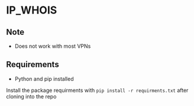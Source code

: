 # IP_WHOIS

## Note
* Does not work with most VPNs

## Requirements
* Python and pip installed

Install the package requirments with `pip install -r requirments.txt` after cloning into the repo
